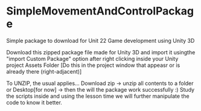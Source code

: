 # SimpleMovementAndControlPackage
Simple package to download for Unit 22 Game development using Unity 3D

Download this zipped package file made for Unity 3D and import it usingthe "import Custom Package" option after right clicking inside your Unity project Assets Folder [Do this in the project window that appeasr or is already there (right-adjacent)]

To UNZIP, the usual applies... Download zip -> unzip all contents to a folder or Desktop[for now] -> then the will the package work successfully :)
Study the scripts inside and using the lesson time we will further manipulate the code to know it better.

